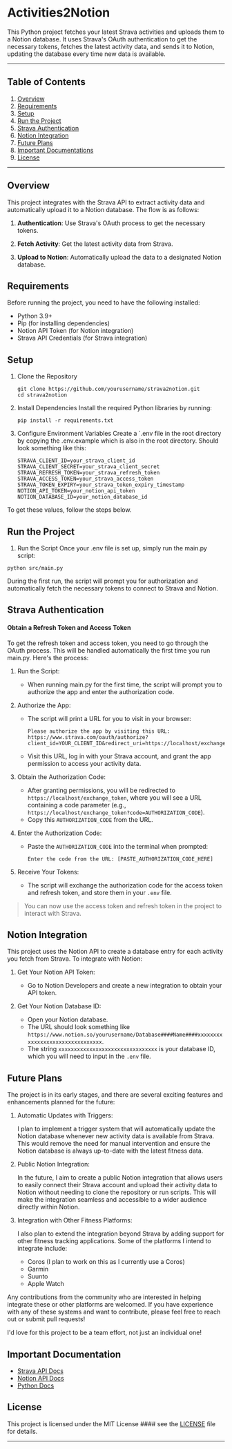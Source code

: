 # Activities2Notion
This Python project fetches your latest Strava activities and uploads them to a Notion database. It uses Strava's OAuth authentication to get the necessary tokens, fetches the latest activity data, and sends it to Notion, updating the database every time new data is available.

---
## Table of Contents
1. [Overview](#overview)
2. [Requirements](#requirements)
3. [Setup](#setup)
4. [Run the Project](#run-the-project)
5. [Strava Authentication](#strava-authentication)
6. [Notion Integration](#notion-integration)
7. [Future Plans](#future-plans)
8. [Important Documentations](#important-documentation)
9. [License](#license)
---

## Overview
This project integrates with the Strava API to extract activity data and automatically upload it to a Notion database. The flow is as follows:

  1. **Authentication**: Use Strava's OAuth process to get the necessary tokens.

  2. **Fetch Activity**: Get the latest activity data from Strava.
   
  3. **Upload to Notion**: Automatically upload the data to a designated Notion database.

## Requirements


Before running the project, you need to have the following installed:

  - Python 3.9+
  - Pip (for installing dependencies)
  - Notion API Token (for Notion integration)
  - Strava API Credentials (for Strava integration)

## Setup
1. Clone the Repository
    ```
    git clone https://github.com/yourusername/strava2notion.git
    cd strava2notion
    ```
2. Install Dependencies
    Install the required Python libraries by running:
    ```
    pip install -r requirements.txt
    ````
3. Configure Environment Variables
    Create a `.env file in the root directory by copying the .env.example which is also in the root directory. Should look something like this:
    
    ```
    STRAVA_CLIENT_ID=your_strava_client_id
    STRAVA_CLIENT_SECRET=your_strava_client_secret
    STRAVA_REFRESH_TOKEN=your_strava_refresh_token
    STRAVA_ACCESS_TOKEN=your_strava_access_token
    STRAVA_TOKEN_EXPIRY=your_strava_token_expiry_timestamp
    NOTION_API_TOKEN=your_notion_api_token
    NOTION_DATABASE_ID=your_notion_database_id
    ```
To get these values, follow the steps below.

## Run the Project
1. Run the Script
Once your .env file is set up, simply run the main.py script:
```
python src/main.py
```

During the first run, the script will prompt you for authorization and automatically fetch the necessary tokens to connect to Strava and Notion.

## Strava Authentication

#### Obtain a Refresh Token and Access Token

To get the refresh token and access token, you need to go through the OAuth process. This will be handled automatically the first time you run main.py. Here's the process:

  1. Run the Script:
     - When running main.py for the first time, the script will prompt you to authorize the app and enter the authorization code.
  2. Authorize the App:
     - The script will print a URL for you to visit in your browser:
         ```
         Please authorize the app by visiting this URL:
         https://www.strava.com/oauth/authorize?client_id=YOUR_CLIENT_ID&redirect_uri=https://localhost/exchange_token&response_type=code&scope=read,activity:read,activity:write
          ```
     - Visit this URL, log in with your Strava account, and grant the app permission to access your activity data.
       
  3. Obtain the Authorization Code:

     - After granting permissions, you will be redirected to `https://localhost/exchange_token`, where you will see a URL containing a code parameter (e.g., `https://localhost/exchange_token?code=AUTHORIZATION_CODE`).
      - Copy this `AUTHORIZATION_CODE` from the URL.

  4. Enter the Authorization Code:
      - Paste the `AUTHORIZATION_CODE` into the terminal when prompted:

        ```
        Enter the code from the URL: [PASTE_AUTHORIZATION_CODE_HERE]
        ```

   5. Receive Your Tokens:
       - The script will exchange the authorization code for the access token and refresh token, and store them in your `.env` file.

> You can now use the access token and refresh token in the project to interact
> with Strava.

## Notion Integration
This project uses the Notion API to create a database entry for each activity you fetch from Strava. To integrate with Notion:

 1. Get Your Notion API Token:
     - Go to Notion Developers and create a new integration to obtain your API token.

  2. Get Your Notion Database ID:
     - Open your Notion database.
     - The URL should look something like     
`https://www.notion.so/yourusername/Database####Name####xxxxxxxxxxxxxxxxxxxxxxxxxxxxxxxx`.
     - The string `xxxxxxxxxxxxxxxxxxxxxxxxxxxxxxxx` is your database ID, which you will need to input in the `.env` file.

## Future Plans
The project is in its early stages, and there are several exciting features and enhancements planned for the future:

  1. Automatic Updates with Triggers:

      I plan to implement a trigger system that will automatically update the Notion database whenever new activity data is available from Strava. This would remove the need for manual intervention and ensure the Notion database is always up-to-date with the latest fitness data.

  3. Public Notion Integration:

      In the future, I aim to create a public Notion integration that allows users to easily connect their Strava account and upload their activity data to Notion without needing to clone the repository or run scripts. This will make the integration seamless and accessible to a wider audience directly within Notion.

  5. Integration with Other Fitness Platforms:

     I also plan to extend the integration beyond Strava by adding support for other fitness tracking applications. Some of the platforms I intend to integrate include:
        - Coros (I plan to work on this as I currently use a Coros)
        - Garmin
        - Suunto
        - Apple Watch
        
Any contributions from the community who are interested in helping integrate these or other platforms are welcomed. If you have experience with any of these systems and want to contribute, please feel free to reach out or submit pull requests!

I'd love for this project to be a team effort, not just an individual one!

## Important Documentation
  - [Strava API Docs](https://developers.strava.com/)
  - [Notion API Docs](https://developers.notion.com/docs/getting-started)
  - [Python Docs](https://docs.python.org/3.8/)
## License
This project is licensed under the MIT License #### see the [LICENSE](https://github.com/diion-berisha/activities2notion/blob/main/LICENSE) file for details.

---
